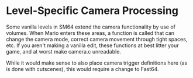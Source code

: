 # Level-Specific Camera Processing

Some vanilla levels in SM64 extend the camera functionality by use of volumes. When Mario enters these areas, a function is called that can change the camera mode, correct camera movement through tight spaces, etc. If you aren't making a vanilla edit, these functions at best litter your game, and at worst make camera.c unreadable.

While it would make sense to also place camera trigger definitions here (as is done with cutscenes), this would require a change to Fast64.
